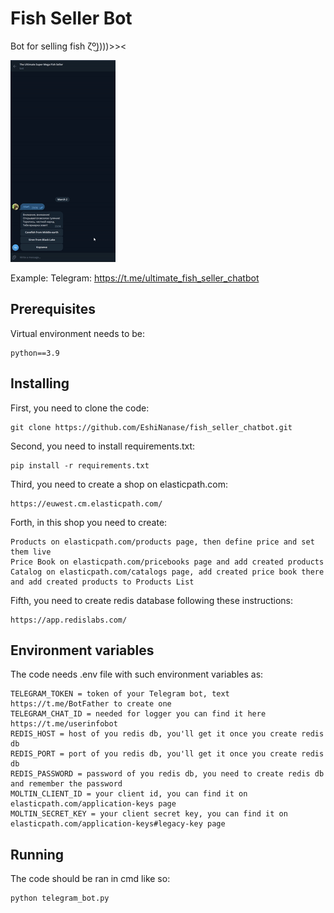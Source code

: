 # Fish Seller Bot

Bot for selling fish  ζº͜))))&gt;&gt;&lt;

![](https://github.com/EshiNanase/fish_seller_chatbot/blob/main/example.gif)

Example:
Telegram: https://t.me/ultimate_fish_seller_chatbot

## Prerequisites

Virtual environment needs to be:

```
python==3.9
```
## Installing

First, you need to clone the code:

```
git clone https://github.com/EshiNanase/fish_seller_chatbot.git
```
Second, you need to install requirements.txt:

```
pip install -r requirements.txt
```
Third, you need to create a shop on elasticpath.com:
```
https://euwest.cm.elasticpath.com/
```
Forth, in this shop you need to create:
```
Products on elasticpath.com/products page, then define price and set them live
Price Book on elasticpath.com/pricebooks page and add created products
Catalog on elasticpath.com/catalogs page, add created price book there and add created products to Products List
```
Fifth, you need to create redis database following these instructions:
```
https://app.redislabs.com/
```
## Environment variables

The code needs .env file with such environment variables as:

```
TELEGRAM_TOKEN = token of your Telegram bot, text https://t.me/BotFather to create one
TELEGRAM_CHAT_ID = needed for logger you can find it here https://t.me/userinfobot
REDIS_HOST = host of you redis db, you'll get it once you create redis db
REDIS_PORT = port of you redis db, you'll get it once you create redis db
REDIS_PASSWORD = password of you redis db, you need to create redis db and remember the password
MOLTIN_CLIENT_ID = your client id, you can find it on elasticpath.com/application-keys page
MOLTIN_SECRET_KEY = your client secret key, you can find it on elasticpath.com/application-keys#legacy-key page
```
## Running

The code should be ran in cmd like so:

```
python telegram_bot.py
```